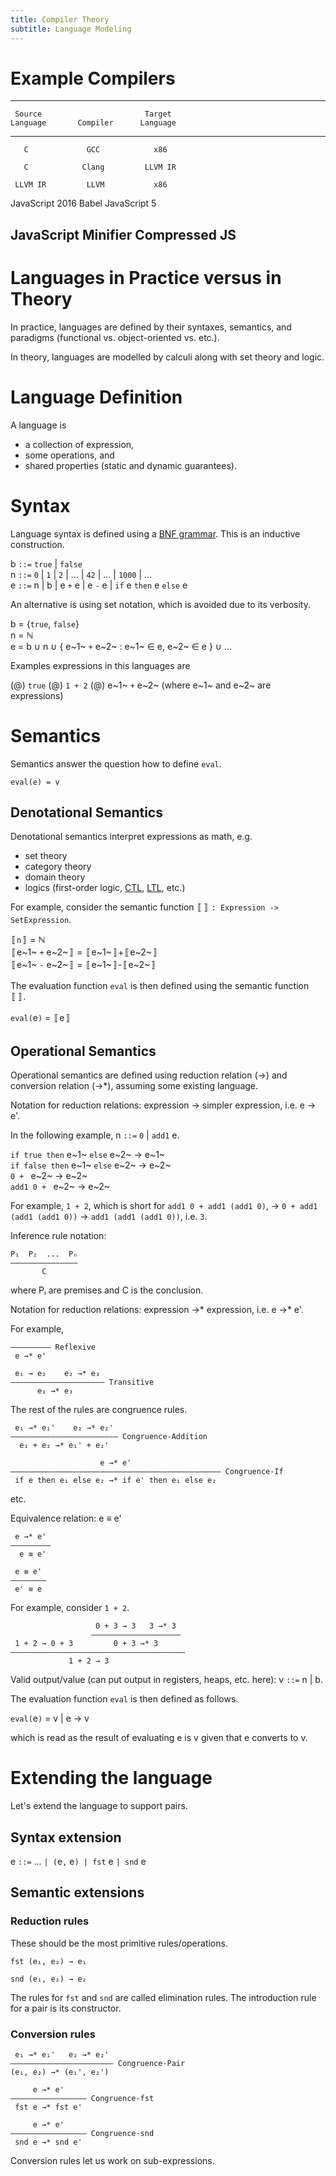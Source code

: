 ```yaml
---
title: Compiler Theory
subtitle: Language Modeling
---
```


# Example Compilers

----------------------------------------------
     Source                       Target
    Language       Compiler      Language
----------------- ---------- -----------------
       C             GCC            x86

       C            Clang         LLVM IR

     LLVM IR         LLVM           x86

 JavaScript 2016    Babel      JavaScript 5

   JavaScript      Minifier    Compressed JS
----------------------------------------------

# Languages in Practice versus in Theory

In practice, languages are defined by their syntaxes, semantics, and paradigms (functional vs. object-oriented vs. etc.).

In theory, languages are modelled by calculi along with set theory and logic.

# Language Definition

A language is

- a collection of expression,
- some operations, and
- shared properties (static and dynamic guarantees).

# Syntax

Language syntax is defined using a [BNF grammar](https://en.wikipedia.org/wiki/Backus%E2%80%93Naur_form). This is an inductive construction.

b `::=` `true` | `false`  
n `::=` `0` | `1` | `2` | ... | `42` | ... | `1000` | ...  
e `::=` n | b | e `+` e | e `-` e | `if` e `then` e `else` e  

An alternative is using set notation, which is avoided due to its verbosity.

b = {`true`, `false`}  
n = ℕ  
e = b ∪ n ∪ { e~1~ `+` e~2~ : e~1~ ∈ e, e~2~ ∈  e } ∪ ...

Examples expressions in this languages are

(@) `true`
(@) `1 + 2`
(@) e~1~ `+` e~2~ (where e~1~ and e~2~ are expressions)

# Semantics

Semantics answer the question how to define `eval`.

```
eval(e) = v
```

## Denotational Semantics

Denotational semantics interpret expressions as math, e.g.

- set theory
- category theory
- domain theory
- logics (first-order logic, [CTL](https://en.wikipedia.org/wiki/Computation_tree_logic), [LTL](https://en.wikipedia.org/wiki/Linear_temporal_logic), etc.)

For example, consider the semantic function 〚〛 `: Expression -> SetExpression`.

〚`n`〛 = ℕ  
〚e~1~ `+` e~2~〛 = 〚e~1~〛+〚e~2~〛  
〚e~1~ `-` e~2~〛 = 〚e~1~〛-〚e~2~〛  

The evaluation function `eval` is then defined using the semantic function 〚〛.

`eval(`e`)` = 〚e〛

## Operational Semantics

Operational semantics are defined using reduction relation (→) and conversion relation (→*), assuming some existing language.

Notation for reduction relations: expression → simpler expression, i.e. e → e'.

In the following example, n `::=` `0` | `add1` e.

`if true then` e~1~ `else` e~2~ → e~1~  
`if false then` e~1~ `else` e~2~ → e~2~  
`0 + ` e~2~ → e~2~  
`add1 0 + ` e~2~ → e~2~  

For example, `1 + 2`, which is short for `add1 0 + add1 (add1 0)`, → `0 + add1 (add1 (add1 0))` → `add1 (add1 (add1 0))`, i.e. `3`.

Inference rule notation:
```
P₁  P₂  ...  Pₙ
———————————————
       C
```
where Pᵢ are premises and C is the conclusion.

Notation for reduction relations: expression →* expression, i.e. e →* e'.

For example,

```
————————— Reflexive
 e →* e'
```

```
 e₁ → e₂    e₂ →* e₃
————————————————————— Transitive
      e₁ →* e₃
```

The rest of the rules are congruence rules.

```
 e₁ →* e₁'    e₂ →* e₂'
———————————————————————— Congruence-Addition
  e₁ + e₂ →* e₁' + e₂'
```

```
                    e →* e'
——————————————————————————————————————————————— Congruence-If
 if e then e₁ else e₂ →* if e' then e₁ else e₂
```

etc.

Equivalence relation: e ≡ e'

```
 e →* e'
—————————
  e ≡ e'
```

```
 e ≡ e'
————————
 e' ≡ e
```

For example, consider `1 + 2`.

```
                   0 + 3 → 3   3 →* 3
                  ————————————————————
 1 + 2 → 0 + 3         0 + 3 →* 3
———————————————————————————————————————
             1 + 2 → 3
```

Valid output/value (can put output in registers, heaps, etc. here): v `::=` n | b.

The evaluation function `eval` is then defined as follows.

`eval(`e`)` = v | e → v

which is read as the result of evaluating e is v given that e converts to v.

# Extending the language

Let's extend the language to support pairs.

## Syntax extension
e `::=` ... `| (`e`,`  e`) | fst` e `| snd` e

## Semantic extensions
### Reduction rules
These should be the most primitive rules/operations.
```
fst (e₁, e₂) → e₁
```
```
snd (e₁, e₂) → e₂
```
The rules for `fst` and `snd` are called elimination rules. The introduction rule for a pair is its constructor.

### Conversion rules
```
 e₁ →* e₁'   e₂ →* e₂'
——————————————————————— Congruence-Pair
(e₁, e₂) →* (e₁', e₂')
```
```
     e →* e'
————————————————— Congruence-fst
 fst e →* fst e'
```
```
     e →* e'
————————————————— Congruence-snd
 snd e →* snd e'
```

Conversion rules let us work on sub-expressions.
